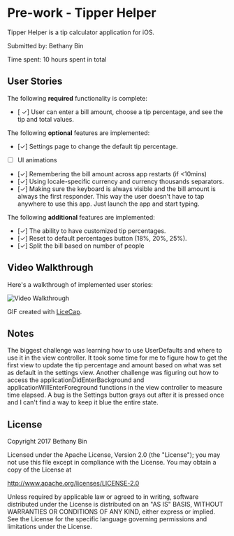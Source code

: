 # Pre-work - Tipper Helper

Tipper Helper is a tip calculator application for iOS.

Submitted by: Bethany Bin

Time spent: 10 hours spent in total

## User Stories

The following **required** functionality is complete:

* [ ✓] User can enter a bill amount, choose a tip percentage, and see the tip and total values.

The following **optional** features are implemented:
* [✓] Settings page to change the default tip percentage.
* [ ] UI animations
* [✓] Remembering the bill amount across app restarts (if <10mins)
* [✓] Using locale-specific currency and currency thousands separators.
* [✓] Making sure the keyboard is always visible and the bill amount is always the first responder. This way the user doesn't have to tap anywhere to use this app. Just launch the app and start typing.

The following **additional** features are implemented:

- [✓] The ability to have customized tip percentages.
- [✓] Reset to default percentages button (18%, 20%, 25%).
- [✓] Split the bill based on number of people



## Video Walkthrough

Here's a walkthrough of implemented user stories:

<img src='https://i.imgur.com/5mFXqi8.gif' title='Video Walkthrough' width='' alt='Video Walkthrough' />

GIF created with [LiceCap](http://www.cockos.com/licecap/).

## Notes

The biggest challenge was learning how to use UserDefaults and where to use it in the view controller. It took some time for me to figure how to get the first view to update the tip percentage and amount based on what was set as default in the settings view. Another challenge was figuring out how to access the applicationDidEnterBackground and applicationWillEnterForeground functions in the view controller to measure time elapsed. A bug is the Settings button grays out after it is pressed once and I can't find a way to keep it blue the entire state.
## License

Copyright 2017 Bethany Bin

Licensed under the Apache License, Version 2.0 (the "License");
you may not use this file except in compliance with the License.
You may obtain a copy of the License at

http://www.apache.org/licenses/LICENSE-2.0

Unless required by applicable law or agreed to in writing, software
distributed under the License is distributed on an "AS IS" BASIS,
WITHOUT WARRANTIES OR CONDITIONS OF ANY KIND, either express or implied.
See the License for the specific language governing permissions and
limitations under the License.
